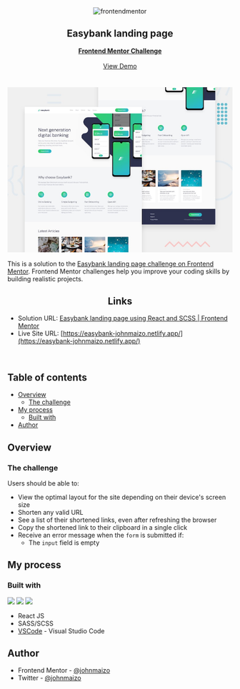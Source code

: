 <div id="top"></div>

<div align="center">

  <img src="https://www.frontendmentor.io/static/images/logo-mobile.svg" alt="frontendmentor" width="80">

  <h2 align="center">Easybank landing page</h2>
  <p align="center">
    <a href="https://www.frontendmentor.io/challenges/easybank-landing-page-WaUhkoDN/hub"><strong>Frontend Mentor Challenge</strong></a>
    <br />
    <br />
    <a href="https://easybank-johnmaizo.netlify.app/">View Demo</a>
  </p>
</div>

#

<div align="center">

![](./design/desktop-preview.jpg)

</div>

This is a solution to the [Easybank landing page challenge on Frontend Mentor](https://www.frontendmentor.io/challenges/easybank-landing-page-WaUhkoDN/hub). Frontend Mentor challenges help you improve your coding skills by building realistic projects.

<h2 align="center">Links</h2>

- Solution URL: [Easybank landing page using React and SCSS | Frontend Mentor](https://www.frontendmentor.io/solutions/easybank-landing-page-using-react-js-and-scss-grUgjTh5Z7)
- Live Site URL: [https://easybank-johnmaizo.netlify.app/](https://easybank-johnmaizo.netlify.app/)

<br>

## Table of contents

- [Overview](#overview)
  - [The challenge](#the-challenge)
- [My process](#my-process)
  - [Built with](#built-with)
- [Author](#author)

## Overview

### The challenge

Users should be able to:

- View the optimal layout for the site depending on their device's screen size
- Shorten any valid URL
- See a list of their shortened links, even after refreshing the browser
- Copy the shortened link to their clipboard in a single click
- Receive an error message when the `form` is submitted if:
  - The `input` field is empty

## My process

### Built with

<!-- Bagdes -->

![](https://img.shields.io/badge/React-61DAFB?style=for-the-badge&logo=react&logoColor=black)
![](https://img.shields.io/badge/SCSS-cc6699?style=for-the-badge&logo=sass&logoColor=white)
![](https://camo.githubusercontent.com/534d830baea352620abea385ff58cff9478e683e8449044b1ac6d8269bbbb3d1/68747470733a2f2f696d672e736869656c64732e696f2f62616467652f2d56697375616c25323053747564696f253230436f64652d3030374143433f7374796c653d666f722d7468652d626164676526266c6f676f3d76697375616c2d73747564696f2d636f6465266c6f676f436f6c6f723d7768697465)

- React JS
- SASS/SCSS
- [VSCode](https://code.visualstudio.com/) - Visual Studio Code


## Author

- Frontend Mentor - [@johnmaizo](https://www.frontendmentor.io/profile/johnmaizo)
- Twitter - [@johnmaizo](https://twitter.com/johnmaizo)
